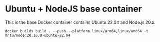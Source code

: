 # Ubuntu + NodeJS base container

This is the base Docker container contains Ubuntu 22.04 and Node.js 20.x.

```
docker buildx build . --push --platform linux/arm64,linux/amd64 -t mntu/node:20.10.0-ubuntu-22.04

```
